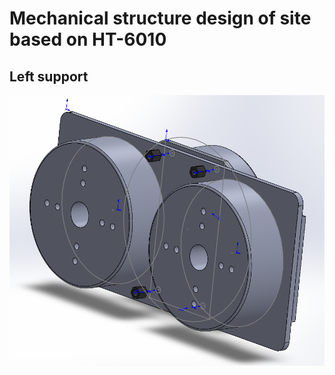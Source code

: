 # Mechanical structure design of site based on HT-6010

##  Left support 
![](../../../res/left_sldasm.png)